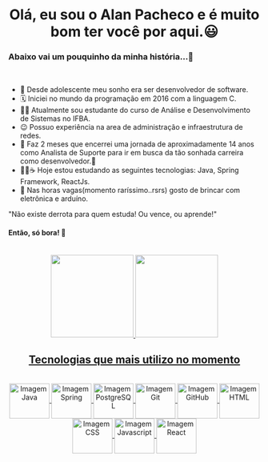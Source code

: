 <h1 align="center">Olá, eu sou o Alan Pacheco e é muito bom ter você por aqui.😃</h1>


<h3>Abaixo vai um pouquinho da minha história...💪</h3>
<br>

- 📖 Desde adolescente meu sonho era ser desenvolvedor de software.
- 🗓 Iniciei no mundo da programação em 2016 com a linguagem C.
- 👨‍🎓 Atualmente sou estudante do curso de Análise e Desenvolvimento de Sistemas no IFBA.
- 😉 Possuo experiência na area de administração e infraestrutura de redes.
- 💪 Faz 2 meses que encerrei uma jornada de aproximadamente 14 anos como Analista de Suporte para ir em busca da tão sonhada carreira como desenvolvedor.💪
- 📖💗☕ Hoje estou estudando as seguintes tecnologias: Java, Spring Framework, ReactJs.
- 🤩 Nas horas vagas(momento raríssimo..rsrs) gosto de brincar com eletrônica e arduíno.

 "Não existe derrota para quem estuda! Ou vence, ou aprende!"

 #### Então, só bora! 👊 
 
 <br>

<div align="center">
  <a href="https://github.com/alanpacheco">
  <img height="165em" src="https://github-readme-stats.vercel.app/api?username=alanpacheco&show_icons=true&theme=blue-green&include_all_commits=true&count_private=true"/>
  <img height="165em" src="https://github-readme-stats.vercel.app/api/top-langs/?username=alanpacheco&layout=compact&langs_count=7&theme=blue-green"/>
</div>
  
  <h2 align="center">Tecnologias que mais utilizo no momento</h2>
  
  <div style="display: inline_block" align="center"><br>
  <img align="center" alt="Imagem Java" height="70" width="80" src="https://cdn.jsdelivr.net/gh/devicons/devicon/icons/java/java-original.svg">
  <img align="center" alt="Imagem Spring" height="70" width="80" src="https://cdn.jsdelivr.net/gh/devicons/devicon/icons/spring/spring-original.svg">
  <img align="center" alt="Imagem PostgreSQL" height="70" width="80" src="https://cdn.jsdelivr.net/gh/devicons/devicon/icons/postgresql/postgresql-plain.svg">
  <img align="center" alt="Imagem Git" height="70" width="80" src="https://cdn.jsdelivr.net/gh/devicons/devicon/icons/git/git-original.svg">
  <img align="center" alt="Imagem GitHub" height="70" width="80" src="https://cdn.jsdelivr.net/gh/devicons/devicon/icons/github/github-original.svg">
  <img align="center" alt="Imagem HTML" height="70" width="80" src="https://cdn.jsdelivr.net/gh/devicons/devicon/icons/html5/html5-original.svg">
  <img align="center" alt="Imagem CSS" height="70" width="80" src="https://cdn.jsdelivr.net/gh/devicons/devicon/icons/css3/css3-original.svg">
  <img align="center" alt="Imagem Javascript" height="70" width="80" src="https://cdn.jsdelivr.net/gh/devicons/devicon/icons/javascript/javascript-original.svg">
  <img align="center" alt="Imagem React" height="70" width="80" src="https://cdn.jsdelivr.net/gh/devicons/devicon/icons/react/react-original.svg">
</div>
<br>
  
  ##
